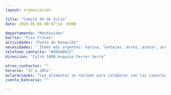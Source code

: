 ```yaml
---
layout: organizacion

title: "Comité 26 de Julio"
date: 2020-05-04 00:47:54 -0300

departamento: "Montevideo"
barrio: "Tres Cruces"
actividades: "Punto de Donación"
necesidades: " Items más urgentes: harina, lentejas, arroz, azúcar, aceite y leche en polvo."
telefono_contacto: "099440037"
direccion: "Cufré 1800 esquina Ferrer Serra"

otros_contactos: ""
horario: "17 a 20hs"
aclaraciones: "Los alimentos se reciben para colaborar con las canastas del PIT CNT y las ollas populares del barrio."
cuenta_bancaria: ""

---
```

